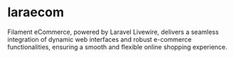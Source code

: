 # laraecom
Filament eCommerce, powered by Laravel Livewire, delivers a seamless integration of dynamic web interfaces and robust e-commerce functionalities, ensuring a smooth and flexible online shopping experience.
